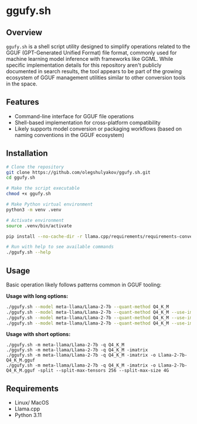 # ggufy.sh

## Overview
`ggufy.sh` is a shell script utility designed to simplify operations related to the GGUF (GPT-Generated Unified Format) file format, commonly used for machine learning model inference with frameworks like GGML.  While specific implementation details for this repository aren't publicly documented in search results, the tool appears to be part of the growing ecosystem of GGUF management utilities similar to other conversion tools in the space.

## Features
- Command-line interface for GGUF file operations
- Shell-based implementation for cross-platform compatibility
- Likely supports model conversion or packaging workflows (based on naming conventions in the GGUF ecosystem)

## Installation
```bash
# Clone the repository
git clone https://github.com/olegshulyakov/ggufy.sh.git
cd ggufy.sh

# Make the script executable
chmod +x ggufy.sh

# Make Python virtual environment
python3 -m venv .venv

# Activate environment
source .venv/bin/activate

pip install --no-cache-dir -r llama.cpp/requirements/requirements-convert_hf_to_gguf.txt

# Run with help to see available commands
./ggufy.sh --help
```

## Usage
Basic operation likely follows patterns common in GGUF tooling:

**Usage with long options:**
```bash
./ggufy.sh --model meta-llama/Llama-2-7b --quant-method Q4_K_M
./ggufy.sh --model meta-llama/Llama-2-7b --quant-method Q4_K_M --use-imatrix
./ggufy.sh --model meta-llama/Llama-2-7b --quant-method Q4_K_M --use-imatrix --output-filename Llama-2-7b-Q4_K_M.gguf
./ggufy.sh --model meta-llama/Llama-2-7b --quant-method Q4_K_M --use-imatrix --output-filename Llama-2-7b-Q4_K_M.gguf --split-model --split-max-tensors 256 --split-max-size 4G
```

**Usage with short options:**
```
./ggufy.sh -m meta-llama/Llama-2-7b -q Q4_K_M
./ggufy.sh -m meta-llama/Llama-2-7b -q Q4_K_M -imatrix
./ggufy.sh -m meta-llama/Llama-2-7b -q Q4_K_M -imatrix -o Llama-2-7b-Q4_K_M.gguf
./ggufy.sh -m meta-llama/Llama-2-7b -q Q4_K_M -imatrix -o Llama-2-7b-Q4_K_M.gguf -split --split-max-tensors 256 --split-max-size 4G

```

## Requirements
- Linux/ MacOS
- Llama.cpp
- Python 3.11
